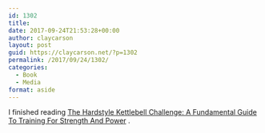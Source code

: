 ```yaml
---
id: 1302
title: 
date: 2017-09-24T21:53:28+00:00
author: claycarson
layout: post
guid: https://claycarson.net/?p=1302
permalink: /2017/09/24/1302/
categories:
  - Book
  - Media
format: aside
---
```

I finished reading  [The Hardstyle Kettlebell Challenge: A Fundamental Guide To Training For Strength And Power](https://www.amazon.com/dp/B075SKVD4B) .<!--more-->
